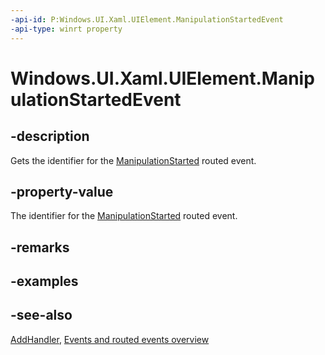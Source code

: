 ```yaml
---
-api-id: P:Windows.UI.Xaml.UIElement.ManipulationStartedEvent
-api-type: winrt property
---
```


<!-- Property syntax
public Windows.UI.Xaml.RoutedEvent ManipulationStartedEvent { get; }
-->

# Windows.UI.Xaml.UIElement.ManipulationStartedEvent

## -description
Gets the identifier for the [ManipulationStarted](uielement_manipulationstarted.md) routed event.



## -property-value
The identifier for the [ManipulationStarted](uielement_manipulationstarted.md) routed event.

## -remarks

## -examples

## -see-also
[AddHandler](uielement_addhandler_2121467075.md), [Events and routed events overview](/windows/uwp/xaml-platform/events-and-routed-events-overview)
